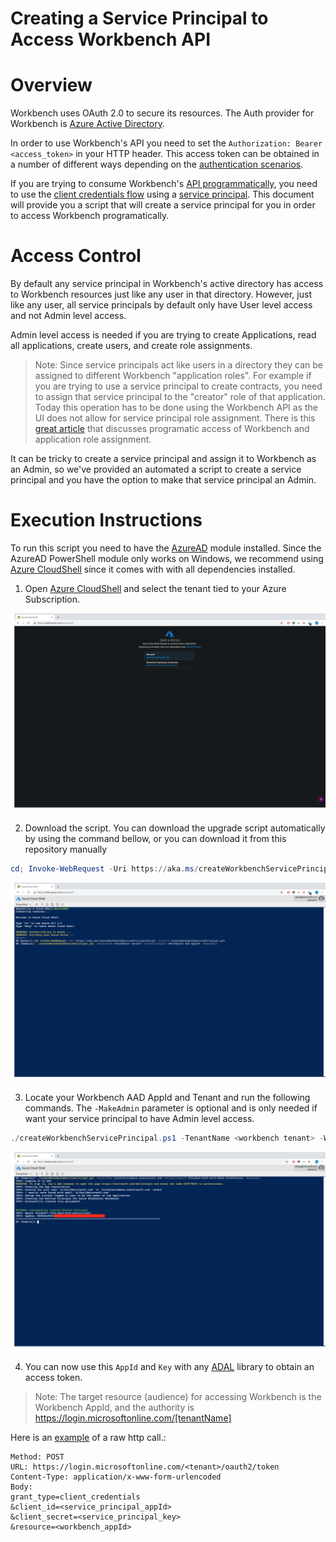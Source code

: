 # Creating a Service Principal to Access Workbench API


Overview
=================
Workbench uses OAuth 2.0 to secure its resources. The Auth provider for Workbench is [Azure Active Directory](https://docs.microsoft.com/en-us/azure/active-directory/develop/authentication-scenarios). 

In order to use Workbench's API you need to set the `Authorization: Bearer <access_token>` in your HTTP header. This access token can be obtained in a number of different ways depending on the [authentication scenarios](https://docs.microsoft.com/en-us/azure/active-directory/develop/app-types).

If you are trying to consume Workbench's [API programmatically](https://docs.microsoft.com/en-us/azure/active-directory/develop/service-to-service), you need to use the [client credentials flow](https://docs.microsoft.com/en-us/azure/active-directory/develop/v1-oauth2-client-creds-grant-flow) using a [service principal](https://docs.microsoft.com/en-us/azure/active-directory/develop/app-objects-and-service-principals). This document will provide you a script that will create a service principal for you in order to access Workbench programatically. 


Access Control
=================
By default any service principal in Workbench's active directory has access to Workbench resources just like any user in that directory. However, just like any user, all service principals by default only have User level access and not Admin level access.

Admin level access is needed if you are trying to create Applications, read all applications, create users, and create role assignments.

> Note: Since service principals act like users in a directory they can be assigned to different Workbench "application roles". For example if you are trying to use a service principal to create contracts, you need to assign that service principal to the "creator" role of that application. Today this operation has to be done using the Workbench API as the UI does not allow for service principal role assignment. There is this [great article](https://medium.com/@malirezaie/how-to-enable-programmatic-interaction-with-azure-blockchain-workbench-apis-56c0d95c79c0) that discusses programatic access of Workbench and application role assignment.


It can be tricky to create a service principal and assign it to Workbench as an Admin, so we've provided an automated a script to create a service principal and you have the option to make that service principal an Admin.

Execution Instructions
=================
To run this script you need to have the [AzureAD](https://docs.microsoft.com/en-us/powershell/module/azuread/?view=azureadps-2.0) module installed. Since the AzureAD PowerShell module only works on Windows, we recommend using [Azure CloudShell](https://shell.azure.com/powershell) since it comes with with all dependencies installed.


1. Open [Azure CloudShell](https://shell.azure.com/powershell) and select the tenant tied to your Azure Subscription.

![CloudShell open](./media/cloudshell-open.png)

2. Download the script. You can download the upgrade script automatically by using the command bellow, or you can download it from this repository manually

```powershell
cd; Invoke-WebRequest -Uri https://aka.ms/createWorkbenchServicePrincipalScript -OutFile createWorkbenchServicePrincipal.ps1

```

![CloudShell download](./media/download-script.png)

3. Locate your Workbench AAD AppId and Tenant and run the following commands. The `-MakeAdmin` parameter is optional and is only needed if want your service principal to have Admin level access.


```powershell
./createWorkbenchServicePrincipal.ps1 -TenantName <workbench tenant> -WorkbenchAppId <Workbench AAD AppId> -MakeAdmin (optional)

```

![CloudShell final](./media/final.png)

4. You can now use this `AppId` and `Key` with any [ADAL](https://docs.microsoft.com/en-us/azure/active-directory/develop/active-directory-authentication-libraries) library to obtain an access token.

> Note: The target resource (audience) for accessing Workbench is the Workbench AppId, and the authority is https://login.microsoftonline.com/[tenantName]

Here is an [example](https://docs.microsoft.com/en-us/azure/active-directory/develop/v1-oauth2-client-creds-grant-flow#service-to-service-access-token-request) of a raw http call.:

```
Method: POST
URL: https://login.microsoftonline.com/<tenant>/oauth2/token
Content-Type: application/x-www-form-urlencoded
Body:
grant_type=client_credentials
&client_id=<service_principal_appId>
&client_secret=<service_principal_key>
&resource=<workbench_appId>
```